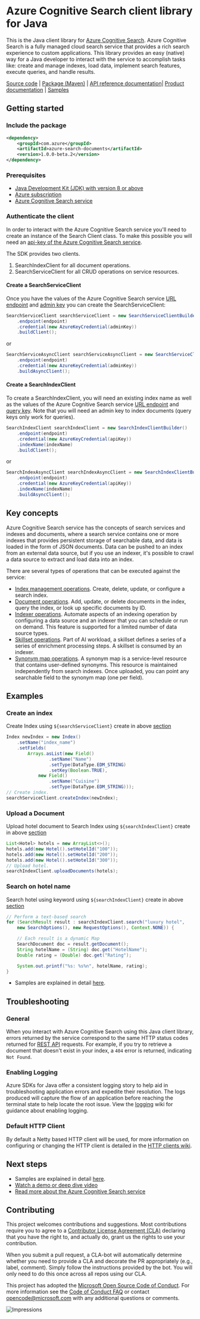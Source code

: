 # Azure Cognitive Search client library for Java

This is the Java client library for [Azure Cognitive Search](https://docs.microsoft.com/en-us/rest/api/searchservice/).
Azure Cognitive Search is a fully managed cloud search service that provides a rich search experience to custom applications.
This library provides an easy (native) way for a Java developer to interact with the service to accomplish tasks like: 
create and manage indexes, load data, implement search features, execute queries, and handle results.

[Source code][source_code] | [Package (Maven)][package] | [API reference documentation][api_documentation]| [Product documentation][search_docs] | [Samples][samples]

## Getting started

### Include the package

[//]: # ({x-version-update-start;com.azure:azure-search-documents;current})
```xml
<dependency>
    <groupId>com.azure</groupId>
    <artifactId>azure-search-documents</artifactId>
    <version>1.0.0-beta.2</version>
</dependency>
```
[//]: # ({x-version-update-end})

### Prerequisites

- [Java Development Kit (JDK) with version 8 or above][jdk]
- [Azure subscription][azure_subscription]
- [Azure Cognitive Search service][search]

### Authenticate the client

In order to interact with the Azure Cognitive Search service you'll need to create an instance of the Search Client class. 
To make this possible you will need an [api-key of the Azure Cognitive Search service](https://docs.microsoft.com/en-us/azure/search/search-security-api-keys).

The SDK provides two clients.

1. SearchIndexClient for all document operations.
2. SearchServiceClient for all CRUD operations on service resources.

#### Create a SearchServiceClient

Once you have the values of the Azure Cognitive Search service [URL endpoint](https://docs.microsoft.com/en-us/azure/search/search-create-service-portal#get-a-key-and-url-endpoint) 
and [admin key](https://docs.microsoft.com/en-us/azure/search/search-security-api-keys) you can create the SearchServiceClient:

<!-- embedme ./src/samples/java/com/azure/search/documents/ReadmeSamples.java#L40-L43 -->
```Java
SearchServiceClient searchServiceClient = new SearchServiceClientBuilder()
    .endpoint(endpoint)
    .credential(new AzureKeyCredential(adminKey))
    .buildClient();
```

or

<!-- embedme ./src/samples/java/com/azure/search/documents/ReadmeSamples.java#L47-L50 -->
```Java
SearchServiceAsyncClient searchServiceAsyncClient = new SearchServiceClientBuilder()
    .endpoint(endpoint)
    .credential(new AzureKeyCredential(adminKey))
    .buildAsyncClient();
```

#### Create a SearchIndexClient

To create a SearchIndexClient, you will need an existing index name as well as the values of the Azure Cognitive Search service 
[URL endpoint](https://docs.microsoft.com/en-us/azure/search/search-create-service-portal#get-a-key-and-url-endpoint) and 
[query key](https://docs.microsoft.com/en-us/azure/search/search-security-api-keys).
Note that you will need an admin key to index documents (query keys only work for queries).

<!-- embedme ./src/samples/java/com/azure/search/documents/ReadmeSamples.java#L54-L58 -->
```Java
SearchIndexClient searchIndexClient = new SearchIndexClientBuilder()
    .endpoint(endpoint)
    .credential(new AzureKeyCredential(apiKey))
    .indexName(indexName)
    .buildClient();
```

or

<!-- embedme ./src/samples/java/com/azure/search/documents/ReadmeSamples.java#L62-L66 -->
```Java
SearchIndexAsyncClient searchIndexAsyncClient = new SearchIndexClientBuilder()
    .endpoint(endpoint)
    .credential(new AzureKeyCredential(apiKey))
    .indexName(indexName)
    .buildAsyncClient();
```

## Key concepts

Azure Cognitive Search service has the concepts of search services and indexes and documents, where a search service contains 
one or more indexes that provides persistent storage of searchable data, and data is loaded in the form of JSON documents. 
Data can be pushed to an index from an external data source, but if you use an indexer, it's possible to crawl a data 
source to extract and load data into an index.

There are several types of operations that can be executed against the service:

-   [Index management operations](https://docs.microsoft.com/en-us/rest/api/searchservice/index-operations). Create, delete, update, or configure a search index.
-   [Document operations](https://docs.microsoft.com/en-us/rest/api/searchservice/document-operations). Add, update, or delete documents in the index, query the index, or look up specific documents by ID.
-   [Indexer operations](https://docs.microsoft.com/en-us/rest/api/searchservice/indexer-operations). Automate aspects of an indexing operation by configuring a data source and an indexer that you can schedule or run on demand. This feature is supported for a limited number of data source types.
-   [Skillset operations](https://docs.microsoft.com/en-us/rest/api/searchservice/skillset-operations). Part of AI workload, a skillset defines a series of a series of enrichment processing steps. A skillset is consumed by an indexer.
-   [Synonym map operations](https://docs.microsoft.com/en-us/rest/api/searchservice/synonym-map-operations). A synonym map is a service-level resource that contains user-defined synonyms. This resource is maintained independently from search indexes. Once uploaded, you can point any searchable field to the synonym map (one per field).

## Examples

### Create an index

Create Index using `${searchServiceClient}` create in above [section](#create-a-searchserviceclient)

<!-- embedme ./src/samples/java/com/azure/search/documents/ReadmeSamples.java#L96-L107 -->
```java
Index newIndex = new Index()
    .setName("index_name")
    .setFields(
        Arrays.asList(new Field()
                .setName("Name")
                .setType(DataType.EDM_STRING)
                .setKey(Boolean.TRUE),
            new Field()
                .setName("Cuisine")
                .setType(DataType.EDM_STRING)));
// Create index.
searchServiceClient.createIndex(newIndex);
```
### Upload a Document

Upload hotel document to Search Index using `${searchIndexClient}` create in above [section](#create-a-searchindexclient)

<!-- embedme ./src/samples/java/com/azure/search/documents/ReadmeSamples.java#L111-L116 -->
```java
List<Hotel> hotels = new ArrayList<>();
hotels.add(new Hotel().setHotelId("100"));
hotels.add(new Hotel().setHotelId("200"));
hotels.add(new Hotel().setHotelId("300"));
// Upload hotel.
searchIndexClient.uploadDocuments(hotels);
```

### Search on hotel name

Search hotel using keyword using `${searchIndexClient}` create in above [section](#create-a-searchindexclient)

<!-- embedme ./src/samples/java/com/azure/search/documents/ReadmeSamples.java#L120-L130 -->
```java
// Perform a text-based search
for (SearchResult result : searchIndexClient.search("luxury hotel",
    new SearchOptions(), new RequestOptions(), Context.NONE)) {

    // Each result is a dynamic Map
    SearchDocument doc = result.getDocument();
    String hotelName = (String) doc.get("HotelName");
    Double rating = (Double) doc.get("Rating");

    System.out.printf("%s: %s%n", hotelName, rating);
}
```

- Samples are explained in detail [here][samples_readme].

## Troubleshooting

### General

When you interact with Azure Cognitive Search using this Java client library, errors returned by the service correspond 
to the same HTTP status codes returned for [REST API][rest_api] requests. For example, if you try to retrieve a document 
that doesn't exist in your index, a `404` error is returned, indicating `Not Found`.

### Enabling Logging

Azure SDKs for Java offer a consistent logging story to help aid in troubleshooting application errors and expedite 
their resolution. The logs produced will capture the flow of an application before reaching the terminal state to help 
locate the root issue. View the [logging][logging] wiki for guidance about enabling logging.

### Default HTTP Client

By default a Netty based HTTP client will be used, for more information on configuring or changing the HTTP client is 
detailed in the [HTTP clients wiki](https://github.com/Azure/azure-sdk-for-java/wiki/HTTP-clients).

## Next steps

- Samples are explained in detail [here][samples_readme].
- [Watch a demo or deep dive video](https://azure.microsoft.com/resources/videos/index/?services=search)
- [Read more about the Azure Cognitive Search service](https://docs.microsoft.com/azure/search/search-what-is-azure-search)

## Contributing

This project welcomes contributions and suggestions. Most contributions require you to agree to a 
[Contributor License Agreement (CLA)][cla] declaring that you have the right to, and actually do, grant us the rights 
to use your contribution.

When you submit a pull request, a CLA-bot will automatically determine whether you need to provide a CLA and decorate 
the PR appropriately (e.g., label, comment). Simply follow the instructions provided by the bot. You will only need to 
do this once across all repos using our CLA.

This project has adopted the [Microsoft Open Source Code of Conduct][coc]. For more information see the [Code of Conduct FAQ][coc_faq] 
or contact [opencode@microsoft.com][coc_contact] with any additional questions or comments.

<!-- LINKS -->
[jdk]: https://docs.microsoft.com/en-us/java/azure/jdk/?view=azure-java-stable
[api_documentation]: https://aka.ms/java-docs
[search]: https://azure.microsoft.com/en-us/services/search/
[search_docs]: https://docs.microsoft.com/en-us/azure/search/
[azure_subscription]: https://azure.microsoft.com/free
[maven]: https://maven.apache.org/
[package]: https://search.maven.org/artifact/com.azure/azure-search-documents
[samples]: src/samples/java/com/azure/search
[samples_readme]: src/samples/README.md
[source_code]: src
[logging]: https://github.com/Azure/azure-sdk-for-java/wiki/Logging-with-Azure-SDK
[cla]: https://cla.microsoft.com
[coc]: https://opensource.microsoft.com/codeofconduct/
[coc_faq]: https://opensource.microsoft.com/codeofconduct/faq/
[coc_contact]: mailto:opencode@microsoft.com
[add_headers_from_context_policy]: https://github.com/Azure/azure-sdk-for-java/blob/master/sdk/core/azure-core/src/main/java/com/azure/core/http/policy/AddHeadersFromContextPolicy.java
[rest_api]: https://docs.microsoft.com/en-us/rest/api/searchservice/http-status-codes

![Impressions](https://azure-sdk-impressions.azurewebsites.net/api/impressions/azure-sdk-for-java%2Fsdk%2Fsearch%2Fazure-search-documents%2FREADME.png)
